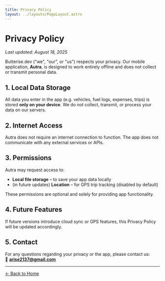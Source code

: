 ```yaml
---
title: Privacy Policy
layout: ../layouts/PageLayout.astro
---
```


# Privacy Policy

_Last updated: August 18, 2025_

Butterise.dev ("we", "our", or "us") respects your privacy. Our mobile application, **Autra**, is designed to work entirely offline and does not collect or transmit personal data.

## 1. Local Data Storage

All data you enter in the app (e.g. vehicles, fuel logs, expenses, trips) is stored **only on your device**. We do not collect, transmit, or process your data on our servers.

## 2. Internet Access

Autra does not require an internet connection to function. The app does not communicate with any external services or APIs.

## 3. Permissions

Autra may request access to:
- **Local file storage** – to save your app data locally
- (in future updates) **Location** – for GPS trip tracking (disabled by default)

These permissions are optional and solely for providing app functionality.

## 4. Future Features

If future versions introduce cloud sync or GPS features, this Privacy Policy will be updated accordingly.

## 5. Contact

For any questions regarding your privacy or the app, please contact us:  
📧 **arise2137@gmail.com**

---

<div class="mt-8 text-center">
  <a href="/" class="inline-flex items-center px-6 py-3 bg-gradient-to-r from-yellow-400 to-orange-500 hover:from-yellow-500 hover:to-orange-600 text-white font-medium rounded-lg transition-all duration-200">
    ← Back to Home
  </a>
</div>
